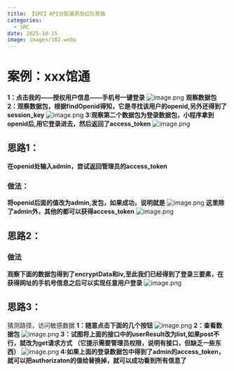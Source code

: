 ```yaml
---
title: 【SRC】API分配漏洞及红队思路
categories:
  - SRC
date: 2025-10-15
image: images/102.webp
---
```

# 案例：xxx馆通
**1：点击我的——授权用户信息——手机号一键登录**
![image.png](https://blogslimer.oss-cn-shanghai.aliyuncs.com/blog/20251017133823.png)
**观察数据包**
**2：观察数据包，根据findOpenid得知，它是寻找该用户的openid,另外还得到了session_key**
![image.png](https://blogslimer.oss-cn-shanghai.aliyuncs.com/blog/20251017133858.png)
**3:观察第二个数据包为登录数据包，小程序拿到openid后,用它登录进去，然后返回了access_token**
![image.png](https://blogslimer.oss-cn-shanghai.aliyuncs.com/blog/20251017133934.png)
## 思路1：
**在openid处输入admin，尝试返回管理员的access_token**
### 做法：
**将openid后面的值改为admin,发包，如果成功，说明就是**
![image.png](https://blogslimer.oss-cn-shanghai.aliyuncs.com/blog/20251017134031.png)
**这里除了admin外，其他的都可以获得access_token**
![image.png](https://blogslimer.oss-cn-shanghai.aliyuncs.com/blog/20251017134056.png)
## 思路2：
### 做法
**观察下面的数据包得到了encryptData和iv,至此我们已经得到了登录三要素，在获得网址的手机号信息之后可以实现任意用户登录**
![image.png](https://blogslimer.oss-cn-shanghai.aliyuncs.com/blog/20251017134142.png)
## 思路3：
猜测路径，访问敏感数据
**1：随意点击下面的几个按钮**
![image.png](https://blogslimer.oss-cn-shanghai.aliyuncs.com/blog/20251017134233.png)
**2：查看数据包**
![image.png](https://blogslimer.oss-cn-shanghai.aliyuncs.com/blog/20251017134255.png)
**3：试图将上面的接口中的userResult改为list,如果post不行，就改为get请求方式**
**（它提示需要管理员权限，说明有接口，但缺乏一些东西）**
![image.png](https://blogslimer.oss-cn-shanghai.aliyuncs.com/blog/20251017134316.png)
**4:如果上面的登录数据包中得到了admin的access_token，就可以把authorizaton的值给替换掉，就可以成功看到所有信息了**